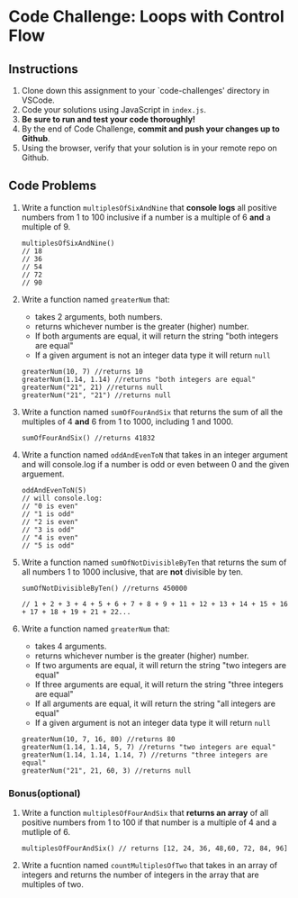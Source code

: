 # Code Challenge: Loops with Control Flow

## Instructions

1. Clone down this assignment to your `code-challenges' directory in VSCode.
2. Code your solutions using JavaScript in `index.js`.
3. **Be sure to run and test your code thoroughly!**
4. By the end of Code Challenge, **commit and push your changes up to Github**.
5. Using the browser, verify that your solution is in your remote repo on Github.

## Code Problems

1. Write a function `multiplesOfSixAndNine` that **console logs** all positive numbers from 1 to 100 inclusive if a number is a multiple of 6 **and** a multiple of 9.
    
    ```
    multiplesOfSixAndNine()
    // 18
    // 36
    // 54
    // 72
    // 90
    ```
    
2. Write a function named `greaterNum` that:
    - takes 2 arguments, both numbers.
    - returns whichever number is the greater (higher) number.
    - If both arguments are equal, it will return the string "both integers are equal"
    - If a given argument is not an integer data type it will return `null`
    
    ```
    greaterNum(10, 7) //returns 10
    greaterNum(1.14, 1.14) //returns "both integers are equal"
    greaterNum("21", 21) //returns null
    greaterNum("21", "21") //returns null
    
    ```
    

1. Write a function named `sumOfFourAndSix` that returns the sum of all the multiples of 4 **and** 6 from 1 to 1000, including 1 and 1000.
    
    ```
    sumOfFourAndSix() //returns 41832
    ```
    
2. Write a function named `oddAndEvenToN` that takes in an integer argument and will console.log if a number is odd or even between 0 and the given arguement.
    
    ```
    oddAndEvenToN(5)
    // will console.log:
    // "0 is even"
    // "1 is odd"
    // "2 is even"
    // "3 is odd"
    // "4 is even"
    // "5 is odd"
    
    ```
    
3. Write a function named `sumOfNotDivisibleByTen` that returns the sum of all numbers 1 to 1000 inclusive, that are **not** divisible by ten.
    
    ```
    sumOfNotDivisibleByTen() //returns 450000
    
    // 1 + 2 + 3 + 4 + 5 + 6 + 7 + 8 + 9 + 11 + 12 + 13 + 14 + 15 + 16 + 17 + 18 + 19 + 21 + 22...
    
    ```
    
4. Write a function named `greaterNum` that:
    - takes 4 arguments.
    - returns whichever number is the greater (higher) number.
    - If two arguments are equal, it will return the string "two integers are equal"
    - If three arguments are equal, it will return the string "three integers are equal"
    - If all arguments are equal, it will return the string "all integers are equal"
    - If a given argument is not an integer data type it will return `null`
    
    ```
    greaterNum(10, 7, 16, 80) //returns 80
    greaterNum(1.14, 1.14, 5, 7) //returns "two integers are equal"
    greaterNum(1.14, 1.14, 1.14, 7) //returns "three integers are equal"
    greaterNum("21", 21, 60, 3) //returns null
    
    ```
    

### Bonus(optional)

1. Write a function `multiplesOfFourAndSix` that **returns an array** of all positive numbers from 1 to 100 if that number is a multiple of 4 and a mutliple of 6.
    
    ```
    multiplesOfFourAndSix() // returns [12, 24, 36, 48,60, 72, 84, 96]
    
    ```
    
2. Write a fucntion named `countMultiplesOfTwo` that takes in an array of integers and returns the number of integers in the array that are multiples of two.
